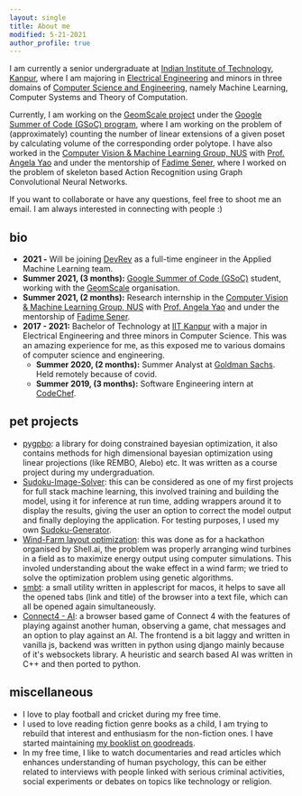 ```yaml
---
layout: single
title: About me
modified: 5-21-2021
author_profile: true
---
```


I am currently a senior undergraduate at [Indian Institute of Technology, Kanpur](https://iitk.ac.in/), where I am majoring in [Electrical Engineering](https://www.iitk.ac.in/ee/) and minors in three domains of [Computer Science and Engineering](https://cse.iitk.ac.in/), namely Machine Learning, Computer Systems and Theory of Computation.  

Currently, I am working on the [GeomScale project](https://github.com/GeomScale) under the [Google Summer of Code (GSoC) program](https://summerofcode.withgoogle.com/projects/#6649856422051840), where I am working on the problem of (approximately) counting the number of linear extensions of a given poset by calculating volume of the corresponding order polytope.
I have also worked in the [Computer Vision & Machine Learning Group, NUS](https://sites.google.com/comp.nus.edu.sg/cvml) with [Prof. Angela Yao](https://www.comp.nus.edu.sg/cs/bio/ayao/) and under the mentorship of [Fadime Sener](https://cg.cs.uni-bonn.de/en/people/m-sc-fadime-sener/), where I worked on the problem of skeleton based Action Recognition using Graph Convolutional Neural Networks.  

If you want to collaborate or have any questions, feel free to shoot me an email. I am always interested in connecting with people :)

## bio
- **2021 -** Will be joining [DevRev](https://devrev.ai/) as a full-time engineer in the Applied Machine Learning team.
- **Summer 2021, (3 months):** [Google Summer of Code (GSoC)](https://summerofcode.withgoogle.com/projects/#6649856422051840) student, working with the [GeomScale](https://github.com/GeomScale) organisation.
- **Summer 2021, (2 months):** Research internship in the [Computer Vision & Machine Learning Group, NUS](https://sites.google.com/comp.nus.edu.sg/cvml) with [Prof. Angela Yao](https://www.comp.nus.edu.sg/cs/bio/ayao/) and under the mentorship of [Fadime Sener](https://cg.cs.uni-bonn.de/en/people/m-sc-fadime-sener/).
- **2017 - 2021:** Bachelor of Technology at [IIT Kanpur](https://iitk.ac.in/) with a major in Electrical Engineering and three minors in Computer Science. This was an amazing experience for me, as this exposed me to various domains of computer science and engineering.
    - **Summer 2020, (2 months):** Summer Analyst at [Goldman Sachs](https://www.goldmansachs.com/worldwide/india/). Held remotely because of covid.
    - **Summer 2019, (3 months):** Software Engineering intern at [CodeChef](https://codechef.com).

## pet projects
- [pygpbo](https://github.com/vaithak/pygpbo): a library for doing constrained bayesian optimization, it also contains methods for high dimensional bayesian optimization using linear projections (like REMBO, Alebo) etc. It was written as a course project during my undergraduation. 
- [Sudoku-Image-Solver](https://github.com/vaithak/Sudoku-Image-Solver): this can be considered as one of my first projects for full stack machine learning, this involved training and building the model, using it for inference at run time, adding wrappers around it to display the results, giving the user an option to correct the model output and finally deploying the application. For testing purposes, I used my own [Sudoku-Generator](https://github.com/vaithak/Sudoku-Generator).
- [Wind-Farm layout optimization](https://github.com/vaithak/Wind_Farm_Layout_Optimization): this was done as for a hackathon organised by Shell.ai, the problem was properly arranging wind turbines in a field as to maximize energy output using computer simulations. This involed understanding about the wake effect in a wind farm; we tried to solve the optimization problem using genetic algorithms.
- [smbt](https://github.com/vaithak/smbt): a small utility written in applescript for macos, it helps to save all the opened tabs (link and title) of the browser into a text file, which can all be opened again simultaneously.   
- [Connect4 - AI](https://github.com/vaithak/Connect4_AI): a browser based game of Connect 4 with the features of playing against another human, observing a game, chat messages and an option to play against an AI. The frontend is a bit laggy and written in vanilla js, backend was written in python using django mainly because of it's websockets library. A heuristic and search based AI was written in C++ and then ported to python.

## miscellaneous
- I love to play football and cricket during my free time.
- I used to love reading fiction genre books as a child, I am trying to rebuild that interest and enthusiasm for the non-fiction ones. I have started maintaining [my booklist on goodreads](https://www.goodreads.com/review/list/30560993-vaibhav-thakkar).
- In my free time, I like to watch documentaries and read articles which enhances understanding of human psychology, this can be either related to interviews with people linked with serious criminal activities, social experiments or debates on topics like technology or religion.

<!-- 
## books read
- Influence: The psychology of persuasion, by Robert Cialdini (currently reading)
- Veronika Decides to Die, by Paulo Coelho
- Rich Dad Poor Dad, by Robert Kiyosaki
- Animal Farm, by George Orwell -->



